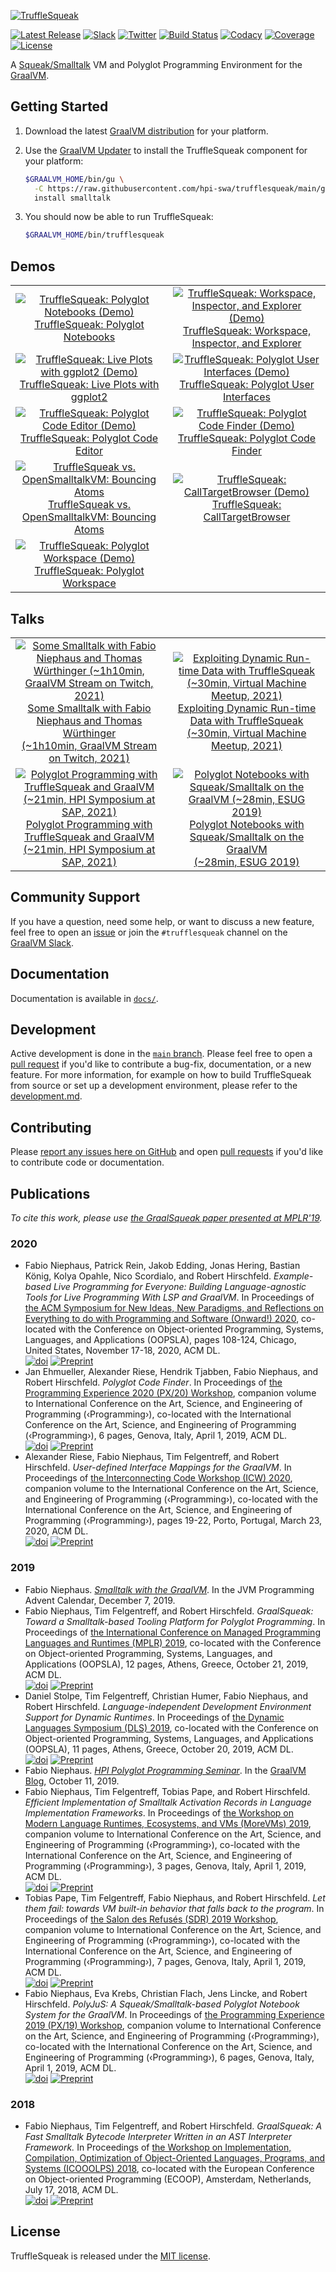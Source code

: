 [![TruffleSqueak][ts_logo]](#)

[![Latest Release][ts_latest_badge]][ts_latest] [![Slack][graalvm_slack_badge]][graalvm_slack] [![Twitter][ts_twitter_badge]][ts_twitter] [![Build Status][ts_gh_action_badge]][ts_gh_action] [![Codacy][codacy_grade]][codacy] [![Coverage][codacy_coverage]][codacy] [![License][ts_license_badge]][ts_license]

A [Squeak/Smalltalk][squeak] VM and Polyglot Programming Environment for the [GraalVM][graalvm].


## Getting Started

1. Download the latest [GraalVM distribution][graalvm_download] for your platform.
2. Use the [GraalVM Updater][graalvm_updater] to install the TruffleSqueak
   component for your platform:

    ```bash
    $GRAALVM_HOME/bin/gu \
      -C https://raw.githubusercontent.com/hpi-swa/trufflesqueak/main/gu-catalog.properties \
      install smalltalk
    ```

3. You should now be able to run TruffleSqueak:

    ```bash
    $GRAALVM_HOME/bin/trufflesqueak
    ```


## Demos

<table>
  <tr align="center">
    <td width="50%"><a href="https://www.youtube.com/watch?v=rZiH9ub1aT4" title="TruffleSqueak: Polyglot Notebooks (Demo)"><img src="https://user-images.githubusercontent.com/2368856/90332594-6c2ead00-dfbe-11ea-8e92-f3136ad6ca05.png" alt="TruffleSqueak: Polyglot Notebooks (Demo)" /><br>TruffleSqueak: Polyglot Notebooks</a></td>
    <td width="50%"><a href="https://www.youtube.com/watch?v=_rnOW3ZMYQ4" title="TruffleSqueak: Workspace, Inspector, and Explorer (Demo)"><img src="https://user-images.githubusercontent.com/2368856/90333124-4f48a880-dfc3-11ea-8962-edc866a8d21a.png" alt="TruffleSqueak: Workspace, Inspector, and Explorer (Demo)" /><br>TruffleSqueak: Workspace, Inspector, and Explorer</a></td>
  </tr>
  <tr align="center">
    <td width="50%"><a href="https://twitter.com/fniephaus/status/1264839969115340800" title="TruffleSqueak: Live Plots with ggplot2 (Demo)"><img src="https://user-images.githubusercontent.com/2368856/90331920-b319a400-dfb8-11ea-877d-e0505c8adf20.png" alt="TruffleSqueak: Live Plots with ggplot2 (Demo)" /><br>TruffleSqueak: Live Plots with ggplot2</a></td>
    <td width="50%"><a href="https://www.youtube.com/watch?v=If7xNBYA0Bk" title="TruffleSqueak: Polyglot User Interfaces (Demo)"><img src="https://user-images.githubusercontent.com/2368856/90332427-0d1c6880-dfbd-11ea-9bfc-bc9927784437.png" alt="TruffleSqueak: Polyglot User Interfaces (Demo)" /><br>TruffleSqueak: Polyglot User Interfaces</a></td>
  </tr>
  <tr align="center">
    <td width="50%"><a href="https://www.youtube.com/watch?v=MxYoc6chBlg" title="TruffleSqueak: Polyglot Code Editor (Demo)"><img src="https://user-images.githubusercontent.com/2368856/90332428-10175900-dfbd-11ea-85b0-1b04d735827a.png" alt="TruffleSqueak: Polyglot Code Editor (Demo)" /><br>TruffleSqueak: Polyglot Code Editor</a></td>
    <td width="50%"><a href="https://www.youtube.com/watch?v=W7p-W9VAbQU" title="TruffleSqueak: Polyglot Code Finder (Demo)"><img src="https://user-images.githubusercontent.com/2368856/90332430-10afef80-dfbd-11ea-8448-b04e7a222f78.png" alt="TruffleSqueak: Polyglot Code Finder (Demo)" /><br>TruffleSqueak: Polyglot Code Finder</a></td>
  </tr>
  <tr align="center">
    <td width="50%"><a href="https://www.youtube.com/watch?v=wuGVyzUsEqE" title="TruffleSqueak vs. OpenSmalltalkVM: Bouncing Atoms"><img src="https://user-images.githubusercontent.com/2368856/90332179-350acc80-dfbb-11ea-803b-bdeb28577ef9.png" alt="TruffleSqueak vs. OpenSmalltalkVM: Bouncing Atoms" /><br>TruffleSqueak vs. OpenSmalltalkVM: Bouncing Atoms</a></td>
    <td width="50%"><a href="https://twitter.com/fniephaus/status/1363499071575642112" title="TruffleSqueak: CallTargetBrowser (Demo)"><img src="https://user-images.githubusercontent.com/2368856/108628591-24e91380-745c-11eb-9ff5-030a2b10dc35.png" alt="TruffleSqueak: CallTargetBrowser (Demo)" /><br>TruffleSqueak: CallTargetBrowser</a></td>
  </tr>
  <tr align="center">
    <td width="50%"><a href="https://twitter.com/fniephaus/status/1075807587491291137" title="TruffleSqueak: Polyglot Workspace (Demo)"><img src="https://user-images.githubusercontent.com/2368856/90332290-e4e03a00-dfbb-11ea-92e5-55bded783c8e.png" alt="TruffleSqueak: Polyglot Workspace (Demo)" /><br>TruffleSqueak: Polyglot Workspace</a></td>
    <td width="50%"></td>
  </tr>
</table>


## Talks

<table>
  <tr align="center">
    <td width="50%"><a href="https://www.youtube.com/watch?v=MVblV_ruG28" title="Some Smalltalk with Fabio Niephaus and Thomas Würthinger (~1h10min, GraalVM Stream on Twitch, 2021)"><img src="https://user-images.githubusercontent.com/2368856/111808110-f849df80-88d3-11eb-8c86-3d07cceae296.png" alt="Some Smalltalk with Fabio Niephaus and Thomas Würthinger (~1h10min, GraalVM Stream on Twitch, 2021)" /><br>Some Smalltalk with Fabio Niephaus and Thomas Würthinger<br>(~1h10min, GraalVM Stream on Twitch, 2021)</a></td>
    <td width="50%"><a href="https://www.youtube.com/watch?v=bJ8Y_LTzwD8" title="Exploiting Dynamic Run-time Data with TruffleSqueak (~30min, Virtual Machine Meetup, 2021)"><img src="https://user-images.githubusercontent.com/2368856/142394925-4ec6e9a7-5a7a-4d15-985e-da39df107e8f.png" alt="Exploiting Dynamic Run-time Data with TruffleSqueak (~30min, Virtual Machine Meetup, 2021)" /><br>Exploiting Dynamic Run-time Data with TruffleSqueak<br>(~30min, Virtual Machine Meetup, 2021)</a></td>
  </tr>
  <tr align="center">
    <td width="50%"><a href="https://www.youtube.com/watch?v=9SyOVmAqqLg" title="Polyglot Programming with TruffleSqueak and GraalVM (~21min, HPI Symposium at SAP, 2021)"><img src="https://user-images.githubusercontent.com/2368856/111785173-8d40de80-88bc-11eb-82e8-bff9008638ad.png" alt="Polyglot Programming with TruffleSqueak and GraalVM (~21min, HPI Symposium at SAP, 2021)" /><br>Polyglot Programming with TruffleSqueak and GraalVM<br>(~21min, HPI Symposium at SAP, 2021)</a></td>
    <td width="50%"><a href="https://www.youtube.com/watch?v=FAk3Ec8hmzk" title="Polyglot Notebooks with Squeak/Smalltalk on the GraalVM (~28min, ESUG 2019)"><img src="https://user-images.githubusercontent.com/2368856/111785181-903bcf00-88bc-11eb-8722-7ca7d0558a22.png" alt="Polyglot Notebooks with Squeak/Smalltalk on the GraalVM (~28min, ESUG 2019)" /><br>Polyglot Notebooks with Squeak/Smalltalk on the GraalVM<br>(~28min, ESUG 2019)</a></td>
  </tr>
</table>


## Community Support

If you have a question, need some help, or want to discuss a new feature, feel
free to open an [issue][ts_issues] or join the `#trufflesqueak` channel on the
[GraalVM Slack][graalvm_slack].


## Documentation

Documentation is available in [`docs/`][ts_docs].


## Development

Active development is done in the [`main` branch][ts_main].
Please feel free to open a [pull request][pull_request] if you'd like to
contribute a bug-fix, documentation, or a new feature.
For more information, for example on how to build TruffleSqueak from source or
set up a development environment, please refer to the
[development.md][ts_dev_docs].


## Contributing

Please [report any issues here on GitHub][ts_issues] and open
[pull requests][pull_request] if you'd like to contribute code or documentation.


## Publications

*To cite this work, please use [the GraalSqueak paper presented at MPLR'19][mplr19_paper].*

### 2020
- Fabio Niephaus, Patrick Rein, Jakob Edding, Jonas Hering, Bastian König, Kolya
Opahle, Nico Scordialo, and Robert Hirschfeld. *Example-based Live Programming
for Everyone: Building Language-agnostic Tools for Live Programming With LSP and
GraalVM*. In Proceedings of [the ACM Symposium for New Ideas, New Paradigms, and
Reflections on Everything to do with Programming and Software (Onward!)
2020][onward20], co-located with the Conference on Object-oriented Programming,
Systems, Languages, and Applications (OOPSLA), pages 108-124, Chicago, United
States, November 17-18, 2020, ACM DL.  
[![doi][onward20_doi]][onward20_paper] [![Preprint][preprint]][onward20_pdf]
- Jan Ehmueller, Alexander Riese, Hendrik Tjabben, Fabio Niephaus, and Robert
Hirschfeld. *Polyglot Code Finder*. In Proceedings of [the Programming
Experience 2020 (PX/20) Workshop][px20], companion volume to International
Conference on the Art, Science, and Engineering of Programming (‹Programming›),
co-located with the International Conference on the Art, Science, and Engineering
of Programming (‹Programming›), 6 pages, Genova, Italy, April 1, 2019, ACM DL.  
[![doi][px20_doi]][px20_paper] [![Preprint][preprint]][px20_pdf]
- Alexander Riese, Fabio Niephaus, Tim Felgentreff, and Robert Hirschfeld.
*User-defined Interface Mappings for the GraalVM*. In Proceedings of [the
Interconnecting Code Workshop (ICW) 2020][icw20], companion volume to the
International Conference on the Art, Science, and Engineering of Programming
(‹Programming›), co-located with the International Conference on the Art,
Science, and Engineering of Programming (‹Programming›), pages 19-22, Porto,
Portugal, March 23, 2020, ACM DL.  
[![doi][icw20_doi]][icw20_paper] [![Preprint][preprint]][icw20_pdf]

### 2019
- Fabio Niephaus. [*Smalltalk with the GraalVM*][javaadvent19]. In the
  JVM Programming Advent Calendar, December 7, 2019.
- Fabio Niephaus, Tim Felgentreff, and Robert Hirschfeld. *GraalSqueak: Toward a
Smalltalk-based Tooling Platform for Polyglot Programming*. In Proceedings of
[the International Conference on Managed Programming Languages and Runtimes
(MPLR) 2019][mplr19], co-located with the Conference on Object-oriented
Programming, Systems, Languages, and Applications (OOPSLA), 12 pages, Athens,
Greece, October 21, 2019, ACM DL.  
[![doi][mplr19_doi]][mplr19_paper] [![Preprint][preprint]][mplr19_pdf]
- Daniel Stolpe, Tim Felgentreff, Christian Humer, Fabio Niephaus, and Robert
Hirschfeld. *Language-independent Development Environment Support for Dynamic
Runtimes*. In Proceedings of [the Dynamic Languages Symposium (DLS)
2019][dls19], co-located with the Conference on Object-oriented Programming,
Systems, Languages, and Applications (OOPSLA), 11 pages, Athens, Greece,
October 20, 2019, ACM DL.  
[![doi][dls19_doi]][dls19_paper] [![Preprint][preprint]][dls19_pdf]
- Fabio Niephaus. [*HPI Polyglot Programming Seminar*][pp19_post]. In the
[GraalVM Blog][graalvm_blog], October 11, 2019.
- Fabio Niephaus, Tim Felgentreff, Tobias Pape, and Robert Hirschfeld.
*Efficient Implementation of Smalltalk Activation Records in Language
Implementation Frameworks*. In Proceedings of [the Workshop on Modern Language
Runtimes, Ecosystems, and VMs (MoreVMs) 2019][morevms19], companion volume to
International Conference on the Art, Science, and Engineering of Programming
(‹Programming›), co-located with the International Conference on the Art,
Science, and Engineering of Programming (‹Programming›), 3 pages, Genova, Italy,
April 1, 2019, ACM DL.  
[![doi][morevms19_doi]][morevms19_paper] [![Preprint][preprint]][morevms19_pdf]
- Tobias Pape, Tim Felgentreff, Fabio Niephaus, and Robert Hirschfeld. *Let them
fail: towards VM built-in behavior that falls back to the program*. In
Proceedings of [the Salon des Refusés (SDR) 2019 Workshop][sdr19], companion
volume to International Conference on the Art, Science, and Engineering of
Programming (‹Programming›), co-located with the International Conference on the
Art, Science, and Engineering of Programming (‹Programming›), 7 pages, Genova,
Italy, April 1, 2019, ACM DL.  
[![doi][sdr19_doi]][sdr19_paper] [![Preprint][preprint]][sdr19_pdf]
- Fabio Niephaus, Eva Krebs, Christian Flach, Jens Lincke, and Robert Hirschfeld.
*PolyJuS: A Squeak/Smalltalk-based Polyglot Notebook System for the GraalVM*. In
Proceedings of [the Programming Experience 2019 (PX/19) Workshop][px19],
companion volume to International Conference on the Art, Science, and
Engineering of Programming (‹Programming›), co-located with the International
Conference on the Art, Science, and Engineering of Programming (‹Programming›),
6 pages, Genova, Italy, April 1, 2019, ACM DL.  
[![doi][px19_doi]][px19_paper] [![Preprint][preprint]][px19_pdf]

### 2018
- Fabio Niephaus, Tim Felgentreff, and Robert Hirschfeld. *GraalSqueak: A Fast
Smalltalk Bytecode Interpreter Written in an AST Interpreter Framework.* In
Proceedings of [the Workshop on Implementation, Compilation, Optimization of
Object-Oriented Languages, Programs, and Systems (ICOOOLPS) 2018][icooolps18],
co-located with the European Conference on Object-oriented Programming (ECOOP),
Amsterdam, Netherlands, July 17, 2018, ACM DL.  
[![doi][icooolps18_doi]][icooolps18_paper] [![Preprint][preprint]][icooolps18_pdf]


## License

TruffleSqueak is released under the [MIT license][ts_license].


[codacy]: https://app.codacy.com/gh/hpi-swa/trufflesqueak/dashboard
[codacy_coverage]: https://img.shields.io/codacy/coverage/104b3300600346789d604fd269219efe.svg
[codacy_grade]: https://img.shields.io/codacy/grade/104b3300600346789d604fd269219efe.svg
[dls19]: https://conf.researchr.org/home/dls-2019
[dls19_doi]: https://img.shields.io/badge/doi-10.1145/3359619.3359746-blue.svg
[dls19_paper]: https://doi.org/10.1145/3359619.3359746
[dls19_pdf]: https://www.hpi.uni-potsdam.de/hirschfeld/publications/media/StolpeFelgentreffHumerNiephausHirschfeld_2019_LanguageIndependentDevelopmentEnvironmentSupportForDynamicRuntimes_AcmDL.pdf
[eclipse_cs]: https://checkstyle.org/eclipse-cs/
[eclipse_downloads]: https://www.eclipse.org/downloads/
[github_releases]: https://help.github.com/en/github/administering-a-repository/about-releases
[graal]: https://github.com/oracle/graal
[graalvm]: https://www.graalvm.org/
[graalvm_blog]: https://medium.com/graalvm
[graalvm_download]: https://www.graalvm.org/downloads/
[graalvm_updater]: https://www.graalvm.org/docs/reference-manual/install-components/
[graalvm_slack]: https://www.graalvm.org/slack-invitation/
[graalvm_slack_badge]: https://img.shields.io/badge/slack-%23trufflesqueak-active
[icooolps18]: https://2018.ecoop.org/event/icooolps-2018-papers-graalsqueak-a-fast-smalltalk-bytecode-interpreter-written-in-an-ast-interpreter-framework
[icooolps18_doi]: https://img.shields.io/badge/doi-10.1145/3242947.3242948-blue.svg
[icooolps18_paper]: https://doi.org/10.1145/3242947.3242948
[icooolps18_pdf]: https://fniephaus.com/2018/icooolps18-graalsqueak.pdf
[icw20]: https://2020.programming-conference.org/home/icw-2020
[icw20_doi]: https://img.shields.io/badge/doi-10.1145/3397537.3399577-blue.svg
[icw20_paper]: https://dl.acm.org/doi/10.1145/3397537.3399577
[icw20_pdf]: https://www.hpi.uni-potsdam.de/hirschfeld/publications/media/RieseNiephausFelgentreffHirschfeld_2020_UserDefinedInterfaceMappingsForTheGraalVM_AcmDL.pdf
[javaadvent19]: https://www.javaadvent.com/2019/12/smalltalk-with-the-graalvm.html
[morevms19]: https://2019.programming-conference.org/track/MoreVMs-2019
[morevms19_doi]: https://img.shields.io/badge/doi-10.1145/3328433.3328440-blue.svg
[morevms19_paper]: https://doi.org/10.1145/3328433.3328440
[morevms19_pdf]: https://fniephaus.com/2019/morevms19-efficient-activation-records.pdf
[mplr19]: https://conf.researchr.org/home/mplr-2019
[mplr19_doi]: https://img.shields.io/badge/doi-10.1145/3357390.3361024-blue.svg
[mplr19_paper]: https://doi.org/10.1145/3357390.3361024
[mplr19_pdf]: https://fniephaus.com/2019/mplr19-graalsqueak.pdf
[mx]: https://github.com/graalvm/mx
[onward20]: https://2020.splashcon.org/track/splash-2020-Onward-papers
[onward20_doi]: https://img.shields.io/badge/doi-10.1145/3426428.3426919-blue.svg
[onward20_paper]: https://doi.org/10.1145/3426428.3426919
[onward20_pdf]: https://fniephaus.com/2020/onward20-live-programming.pdf
[pp19_post]: https://medium.com/p/3fd06ffa59d2/
[preprint]: https://img.shields.io/badge/preprint-download-blue.svg
[pull_request]: https://help.github.com/en/github/collaborating-with-issues-and-pull-requests/creating-a-pull-request
[px19]: https://2019.programming-conference.org/track/px-2019-papers
[px19_doi]: https://img.shields.io/badge/doi-10.1145/3328433.3328434-blue.svg
[px19_paper]: https://doi.org/10.1145/3328433.3328434
[px19_pdf]: https://fniephaus.com/2019/px19-polyglot-notebooks.pdf
[px20]: https://2020.programming-conference.org/track/px-2020-papers
[px20_doi]: https://img.shields.io/badge/doi-10.1145/3397537.3397559-blue.svg
[px20_paper]: https://doi.org/10.1145/3397537.3397559
[px20_pdf]: https://www.hpi.uni-potsdam.de/hirschfeld/publications/media/EhmuellerRieseTjabbenNiephausHirschfeld_2020_PolyglotCodeFinder_AcmDL.pdf
[sdr19]: https://2019.programming-conference.org/track/sdr-2019-papers
[sdr19_doi]: https://img.shields.io/badge/doi-10.1145/3328433.3338056-blue.svg
[sdr19_paper]: https://doi.org/10.1145/3328433.3338056
[sdr19_pdf]: https://www.hpi.uni-potsdam.de/hirschfeld/publications/media/PapeFelgentreffNiephausHirschfeld_2019_LetThemFailTowardsVmBuiltInBehaviorThatFallsBackToTheProgram_AcmDL.pdf
[squeak]: https://squeak.org
[squeak_downloads]: https://squeak.org/downloads/
[ts_docs]: https://github.com/hpi-swa/trufflesqueak/tree/main/docs
[ts_dev_docs]: https://github.com/hpi-swa/trufflesqueak/blob/main/docs/development.md
[ts_gh_action]: https://github.com/hpi-swa/trufflesqueak/actions
[ts_gh_action_badge]: https://img.shields.io/github/actions/workflow/status/hpi-swa/trufflesqueak/ci.yml?branch=main
[ts_issues]: https://github.com/hpi-swa/trufflesqueak/issues/new
[ts_latest]: https://github.com/hpi-swa/trufflesqueak/releases/latest
[ts_latest_badge]: https://img.shields.io/github/v/release/hpi-swa/trufflesqueak
[ts_launcher]: https://github.com/hpi-swa/trufflesqueak/blob/main/src/de.hpi.swa.trufflesqueak.launcher/src/de/hpi/swa/trufflesqueak/launcher/TruffleSqueakLauncher.java
[ts_license]: https://github.com/hpi-swa/trufflesqueak/blob/main/LICENSE
[ts_license_badge]: https://img.shields.io/github/license/hpi-swa/trufflesqueak
[ts_logo]: https://user-images.githubusercontent.com/2368856/83736775-67f72280-a652-11ea-9785-35c2a688c0fc.png
[ts_main]: https://github.com/hpi-swa/trufflesqueak/tree/main
[ts_twitter]: https://twitter.com/TruffleSqueak
[ts_twitter_badge]: https://img.shields.io/badge/twitter-%40TruffleSqueak-active
